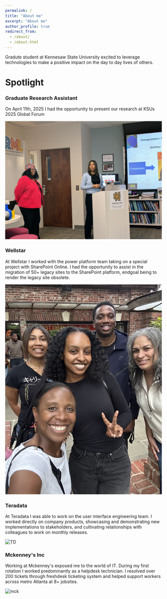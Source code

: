 ```yaml
---
permalink: /
title: "About me"
excerpt: "About me"
author_profile: true
redirect_from: 
  - /about/
  - /about.html
---
```


Gradute student at Kennesaw State University excited to leverage technologies to make a positive impact on the day to day lives of others. 

Spotlight
======

### Graduate Research Assistant ###
On April 11th, 2025 I had the opportunity to present our research at KSUs 2025 Global Forum 

![ksu](/images/global%20forum.jpg)

### Wellstar ###
At Wellstar I worked with the power platform team taking on a special project with SharePoint Online. I had the opportunity to assist in the migration of 50+ legacy sites to the SharePoint platform, endgoal being to render the legacy site obsolete. 

![wellstar](/images/wellstar_team.jpg)

### Teradata ###
At Teradata I was able to work on the user interface engineering team. I worked directly on company products, showcasing and demonstrating new implementations to stakeholders, and cultivating relationships with colleagues to work on monthly releases. 

![TD](/images/TD.jpg)

### Mckenney's Inc ###
Working at Mckenney's exposed me to the world of IT. During my first rotation I worked predominantly as a helpdesk technician. I resolved over 200 tickets through freshdesk ticketing system and helped support workers across metro Atlanta at 8+ jobsites.    

![mck](/images/mck.JPG)